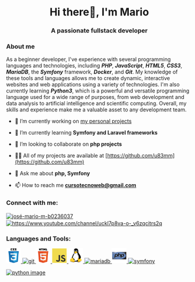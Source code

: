 
<h1 align="center">Hi there👋, I'm Mario</h1>
<h3 align="center">A passionate fullstack developer</h3>

### About me
<p>As a beginner developer, I've experience with several programming languages and technologies, including <strong><em>PHP</em></strong>, <strong><em>JavaScript</em></strong>, <strong><em>HTML5</em></strong>, <strong><em>CSS3</em></strong>, <strong><em>MariaDB</em></strong>, the <strong><em>Symfony</em></strong> framework, <strong><em>Docker</em></strong>, and <strong><em>Git</em></strong>. My knowledge of these tools and languages allows me to create dynamic, interactive websites and web applications using a variety of technologies. I'm also currently learning <strong><em>Python3</em></strong>, which is a powerful and versatile programming language used for a wide range of purposes, from web development and data analysis to artificial intelligence and scientific computing. Overall, my skills and experience make me a valuable asset to any development team.</p>


- 🔭 I’m currently working on [my personal projects](https://mytecnoweb.000webhostapp.com/)

- 🌱 I’m currently learning **Symfony and Laravel frameworks**

- 👯 I’m looking to collaborate on **php projects**

- 👨‍💻 All of my projects are available at [https://github.com/u83mm](https://github.com/u83mm)

- 💬 Ask me about **php, Symfony**

- 📫 How to reach me **cursotecnoweb@gmail.com**

<h3 align="left">Connect with me:</h3>
<p align="left">
<a href="https://linkedin.com/in/josé-mario-m-b0236037" target="blank"><img align="center" src="https://raw.githubusercontent.com/rahuldkjain/github-profile-readme-generator/master/src/images/icons/Social/linked-in-alt.svg" alt="josé-mario-m-b0236037" height="30" width="40" /></a>
<a href="https://www.youtube.com/channel/UCKl7p8vA-o-_V6ZqcItrs2Q" target="blank"><img align="center" src="https://raw.githubusercontent.com/rahuldkjain/github-profile-readme-generator/master/src/images/icons/Social/youtube.svg" alt="https://www.youtube.com/channel/uckl7p8va-o-_v6zqcitrs2q" height="30" width="40" /></a>
</p>

<h3 align="left">Languages and Tools:</h3>
<p align="left"> <a href="https://www.w3schools.com/css/" target="_blank" rel="noreferrer"> <img src="https://raw.githubusercontent.com/devicons/devicon/master/icons/css3/css3-original-wordmark.svg" alt="css3" width="40" height="40"/> </a> <a href="https://git-scm.com/" target="_blank" rel="noreferrer"> <img src="https://www.vectorlogo.zone/logos/git-scm/git-scm-icon.svg" alt="git" width="40" height="40"/> </a> <a href="https://www.w3.org/html/" target="_blank" rel="noreferrer"> <img src="https://raw.githubusercontent.com/devicons/devicon/master/icons/html5/html5-original-wordmark.svg" alt="html5" width="40" height="40"/> </a> <a href="https://developer.mozilla.org/en-US/docs/Web/JavaScript" target="_blank" rel="noreferrer"> <img src="https://raw.githubusercontent.com/devicons/devicon/master/icons/javascript/javascript-original.svg" alt="javascript" width="40" height="40"/> </a> <a href="https://www.linux.org/" target="_blank" rel="noreferrer"> <img src="https://raw.githubusercontent.com/devicons/devicon/master/icons/linux/linux-original.svg" alt="linux" width="40" height="40"/> </a> <a href="https://mariadb.org/" target="_blank" rel="noreferrer"> <img src="https://www.vectorlogo.zone/logos/mariadb/mariadb-icon.svg" alt="mariadb" width="40" height="40"/> </a> <a href="https://www.php.net" target="_blank" rel="noreferrer"> <img src="https://raw.githubusercontent.com/devicons/devicon/master/icons/php/php-original.svg" alt="php" width="40" height="40"/> </a> <a href="https://symfony.com" target="_blank" rel="noreferrer"> <img src="https://symfony.com/logos/symfony_black_03.svg" alt="symfony" width="40" height="40"/> </a> </p>
<a href="https://www.python.org/downloads/" target="_blank" rel="noreferrer"><img width="40" src="https://user-images.githubusercontent.com/22575405/206911499-d4d141f6-7414-4882-8403-99f3c2e71dfe.png" alt="python image" /> </a>



